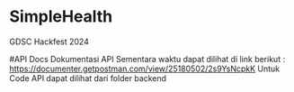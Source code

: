 # SimpleHealth
GDSC Hackfest 2024

#API Docs
Dokumentasi API Sementara waktu dapat dilihat di link berikut : https://documenter.getpostman.com/view/25180502/2s9YsNcpkK
Untuk Code API dapat dilihat dari folder backend
